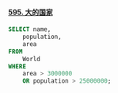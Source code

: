 #### [595. 大的国家](https://leetcode-cn.com/problems/big-countries/)

```sql
SELECT name,
    population,
    area
FROM
    World
WHERE
    area > 3000000
    OR population > 25000000;

```

